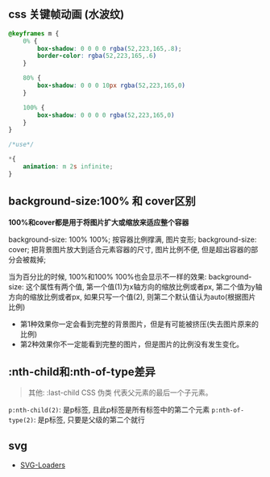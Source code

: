 ## css 关键帧动画 (水波纹)

```css
@keyframes m {
    0% {
        box-shadow: 0 0 0 0 rgba(52,223,165,.8);
        border-color: rgba(52,223,165,.6)
    }

    80% {
        box-shadow: 0 0 0 10px rgba(52,223,165,0)
    }

    100% {
        box-shadow: 0 0 0 0 rgba(52,223,165,0)
    }
}

/*use*/

*{
    animation: m 2s infinite;
}
```

## background-size:100% 和 cover区别

**100%和cover都是用于将图片扩大或缩放来适应整个容器**

background-size: 100% 100%; 按容器比例撑满, 图片变形;
background-size: cover; 把背景图片放大到适合元素容器的尺寸, 图片比例不便, 但是超出容器的部分会被裁掉;

当为百分比的时候, 100%和100% 100%也会显示不一样的效果:
background-size: 这个属性有两个值, 
第一个值(1)为x轴方向的缩放比例或者px, 第二个值为y轴方向的缩放比例或者px,
如果只写一个值(2), 则第二个默认值认为auto(根据图片比例)
- 第1种效果你一定会看到完整的背景图片，但是有可能被挤压(失去图片原来的比例)
- 第2种效果你不一定能看到完整的图片，但是图片的比例没有发生变化。

## :nth-child和:nth-of-type差异

> 其他: :last-child CSS 伪类 代表父元素的最后一个子元素。

`p:nth-child(2)`: 是p标签, 且此p标签是所有标签中的第二个元素
`p:nth-of-type(2)`: 是p标签, 只要是父级的第二个就行

## svg

- [SVG-Loaders](https://github.com/SamHerbert/SVG-Loaders)